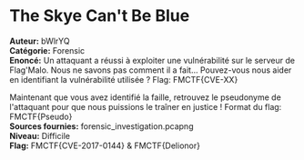 # The Skye Can't Be Blue

**Auteur:** bWlrYQ  
**Catégorie:** Forensic  
**Enoncé:** Un attaquant a réussi à exploiter une vulnérabilité sur le serveur de Flag'Malo. Nous ne savons pas comment il a fait... Pouvez-vous nous aider en identifiant la vulnérabilité utilisée ? Flag: FMCTF{CVE-XX}

Maintenant que vous avez identifié la faille, retrouvez le pseudonyme de l'attaquant pour que nous puissions le traîner en justice ! Format du flag: FMCTF{Pseudo}  
**Sources fournies:** forensic_investigation.pcapng  
**Niveau:** Difficile  
**Flag:** FMCTF{CVE-2017-0144} & FMCTF{Delionor} 